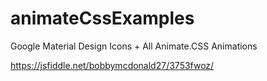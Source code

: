 # animateCssExamples

Google Material Design Icons + All Animate.CSS Animations

https://jsfiddle.net/bobbymcdonald27/3753fwoz/
